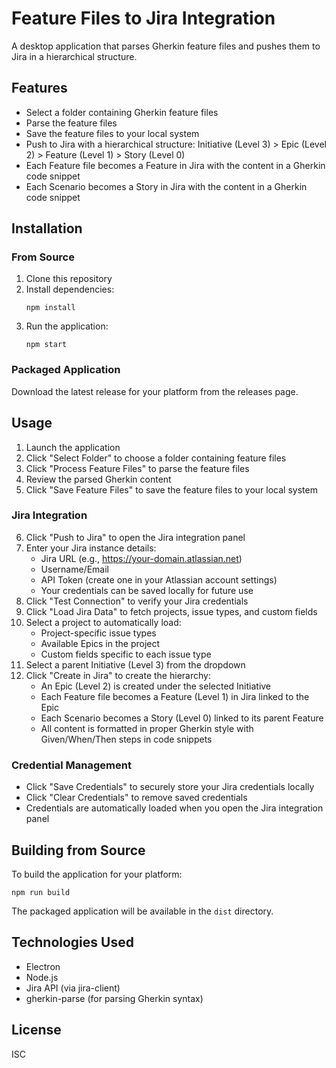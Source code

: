 # Feature Files to Jira Integration

A desktop application that parses Gherkin feature files and pushes them to Jira in a hierarchical structure.

## Features

- Select a folder containing Gherkin feature files
- Parse the feature files
- Save the feature files to your local system
- Push to Jira with a hierarchical structure: Initiative (Level 3) > Epic (Level 2) > Feature (Level 1) > Story (Level 0)
- Each Feature file becomes a Feature in Jira with the content in a Gherkin code snippet
- Each Scenario becomes a Story in Jira with the content in a Gherkin code snippet

## Installation

### From Source

1. Clone this repository
2. Install dependencies:
   ```
   npm install
   ```
3. Run the application:
   ```
   npm start
   ```

### Packaged Application

Download the latest release for your platform from the releases page.

## Usage

1. Launch the application
2. Click "Select Folder" to choose a folder containing feature files
3. Click "Process Feature Files" to parse the feature files
4. Review the parsed Gherkin content
5. Click "Save Feature Files" to save the feature files to your local system

### Jira Integration

6. Click "Push to Jira" to open the Jira integration panel
7. Enter your Jira instance details:
   - Jira URL (e.g., https://your-domain.atlassian.net)
   - Username/Email
   - API Token (create one in your Atlassian account settings)
   - Your credentials can be saved locally for future use
8. Click "Test Connection" to verify your Jira credentials
9. Click "Load Jira Data" to fetch projects, issue types, and custom fields
10. Select a project to automatically load:
    - Project-specific issue types
    - Available Epics in the project
    - Custom fields specific to each issue type
11. Select a parent Initiative (Level 3) from the dropdown
12. Click "Create in Jira" to create the hierarchy:
    - An Epic (Level 2) is created under the selected Initiative
    - Each Feature file becomes a Feature (Level 1) in Jira linked to the Epic
    - Each Scenario becomes a Story (Level 0) linked to its parent Feature
    - All content is formatted in proper Gherkin style with Given/When/Then steps in code snippets

### Credential Management

- Click "Save Credentials" to securely store your Jira credentials locally
- Click "Clear Credentials" to remove saved credentials
- Credentials are automatically loaded when you open the Jira integration panel

## Building from Source

To build the application for your platform:

```
npm run build
```

The packaged application will be available in the `dist` directory.

## Technologies Used

- Electron
- Node.js
- Jira API (via jira-client)
- gherkin-parse (for parsing Gherkin syntax)

## License

ISC
